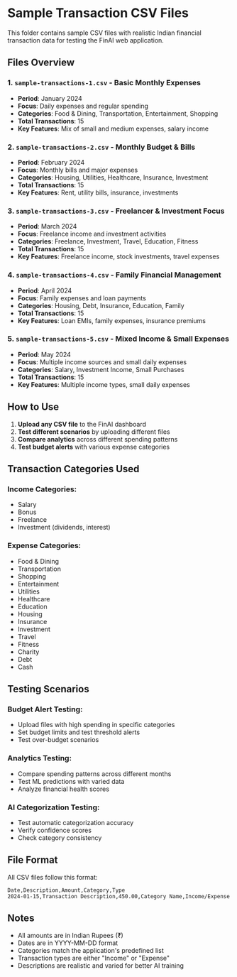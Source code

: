 # Sample Transaction CSV Files

This folder contains sample CSV files with realistic Indian financial transaction data for testing the FinAI web application.

## Files Overview

### 1. `sample-transactions-1.csv` - Basic Monthly Expenses
- **Period**: January 2024
- **Focus**: Daily expenses and regular spending
- **Categories**: Food & Dining, Transportation, Entertainment, Shopping
- **Total Transactions**: 15
- **Key Features**: Mix of small and medium expenses, salary income

### 2. `sample-transactions-2.csv` - Monthly Budget & Bills
- **Period**: February 2024
- **Focus**: Monthly bills and major expenses
- **Categories**: Housing, Utilities, Healthcare, Insurance, Investment
- **Total Transactions**: 15
- **Key Features**: Rent, utility bills, insurance, investments

### 3. `sample-transactions-3.csv` - Freelancer & Investment Focus
- **Period**: March 2024
- **Focus**: Freelance income and investment activities
- **Categories**: Freelance, Investment, Travel, Education, Fitness
- **Total Transactions**: 15
- **Key Features**: Freelance income, stock investments, travel expenses

### 4. `sample-transactions-4.csv` - Family Financial Management
- **Period**: April 2024
- **Focus**: Family expenses and loan payments
- **Categories**: Housing, Debt, Insurance, Education, Family
- **Total Transactions**: 15
- **Key Features**: Loan EMIs, family expenses, insurance premiums

### 5. `sample-transactions-5.csv` - Mixed Income & Small Expenses
- **Period**: May 2024
- **Focus**: Multiple income sources and small daily expenses
- **Categories**: Salary, Investment Income, Small Purchases
- **Total Transactions**: 15
- **Key Features**: Multiple income types, small daily expenses

## How to Use

1. **Upload any CSV file** to the FinAI dashboard
2. **Test different scenarios** by uploading different files
3. **Compare analytics** across different spending patterns
4. **Test budget alerts** with various expense categories

## Transaction Categories Used

### Income Categories:
- Salary
- Bonus
- Freelance
- Investment (dividends, interest)

### Expense Categories:
- Food & Dining
- Transportation
- Shopping
- Entertainment
- Utilities
- Healthcare
- Education
- Housing
- Insurance
- Investment
- Travel
- Fitness
- Charity
- Debt
- Cash

## Testing Scenarios

### Budget Alert Testing:
- Upload files with high spending in specific categories
- Set budget limits and test threshold alerts
- Test over-budget scenarios

### Analytics Testing:
- Compare spending patterns across different months
- Test ML predictions with varied data
- Analyze financial health scores

### AI Categorization Testing:
- Test automatic categorization accuracy
- Verify confidence scores
- Check category consistency

## File Format

All CSV files follow this format:
```csv
Date,Description,Amount,Category,Type
2024-01-15,Transaction Description,450.00,Category Name,Income/Expense
```

## Notes

- All amounts are in Indian Rupees (₹)
- Dates are in YYYY-MM-DD format
- Categories match the application's predefined list
- Transaction types are either "Income" or "Expense"
- Descriptions are realistic and varied for better AI training

